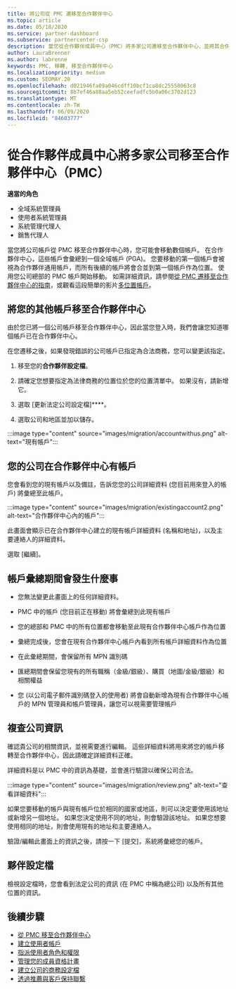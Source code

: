 ```yaml
---
title: 將公司從 PMC 遷移至合作夥伴中心
ms.topic: article
ms.date: 05/18/2020
ms.service: partner-dashboard
ms.subservice: partnercenter-csp
description: 當您從合作夥伴成員中心（PMC）將多家公司遷移至合作夥伴中心，並將其合併到合作夥伴的通用帳戶時，要知道的事項。
author: LauraBrenner
ms.author: labrenne
keywords: PMC, 移轉, 移至合作夥伴中心
ms.localizationpriority: medium
ms.custom: SEOMAY.20
ms.openlocfilehash: d021946fa09a046cdff10bcf1ca8dc25558063c8
ms.sourcegitcommit: 8b7ef46a88aa5eb52ceefadfc5b0a06c3702d123
ms.translationtype: MT
ms.contentlocale: zh-TW
ms.lasthandoff: 06/09/2020
ms.locfileid: "84603777"
---
```

# <a name="moving-multiple-companies-to-partner-center-from-partner-membership-center-pmc"></a>從合作夥伴成員中心將多家公司移至合作夥伴中心（PMC）

**適當的角色**

- 全域系統管理員
- 使用者系統管理員
- 系統管理代理人
- 銷售代理人

當您將公司帳戶從 PMC 移至合作夥伴中心時，您可能會移動數個帳戶。 在合作夥伴中心，這些帳戶會彙總到一個全域帳戶 (PGA)。 您要移動的第一個帳戶會被視為合作夥伴通用帳戶，而所有後續的帳戶將會合並到第一個帳戶作為位置。 使用您公司總部的 PMC 帳戶開始移動。 如需詳細資訊，請參閱[從 PMC 遷移至合作夥伴中心的指南](guide-to-migration.md)，或觀看這段簡單的影片[多位置帳戶](https://vimeo.com/290335248)。

## <a name="move-your-additional-accounts-into-partner-center"></a>將您的其他帳戶移至合作夥伴中心

由於您已將一個公司帳戶移至合作夥伴中心，因此當您登入時，我們會讓您知道哪個帳戶已在合作夥伴中心。

在您遷移之後，如果發現錯誤的公司帳戶已指定為合法商務，您可以變更該指定。

1. 移至您的**合作夥伴設定檔**。

2. 請確定您想要指定為法律商務的位置位於您的位置清單中。 如果沒有，請新增它。

3. 選取 [更新法定公司設定檔]****。

4. 選取公司和地區並加以儲存。

:::image type="content" source="images/migration/accountwithus.png" alt-text="現有帳戶":::

## <a name="your-company-has-an-account-in-partner-center"></a>您的公司在合作夥伴中心有帳戶

您會看到您的現有帳戶以及備註，告訴您您的公司詳細資料 (您目前用來登入的帳戶) 將彙總至此帳戶。

:::image type="content" source="images/migration/existingaccount2.png" alt-text="合作夥伴中心內的帳戶":::

此畫面會顯示已在合作夥伴中心建立的現有帳戶詳細資料 (名稱和地址)，以及主要連絡人的詳細資料。

選取 [繼續]。

## <a name="what-happens-during-consolidation-of-accounts"></a>帳戶彙總期間會發生什麼事

- 您無法變更此畫面上的任何詳細資料。

- PMC 中的帳戶 (您目前正在移動) 將會彙總到此現有帳戶

- 您的總部和 PMC 中的所有位置都會移動至此現有合作夥伴中心帳戶作為位置

- 彙總完成後，您會在現有合作夥伴中心帳戶內看到所有帳戶詳細資料作為位置

- 在此彙總期間，會保留所有 MPN 識別碼

- 匯總期間會保留您現有的所有職稱（金級/銀級）、購買（地圖/金級/銀級）和相關權益

- 您 (以公司電子郵件識別碼登入的使用者) 將會自動新增為現有合作夥伴中心帳戶的 MPN 管理員和帳戶管理員，讓您可以視需要管理帳戶

## <a name="review-your-company-information"></a>複查公司資訊

確認貴公司的相關資訊，並視需要進行編輯。  這些詳細資料將用來將您的帳戶移轉至合作夥伴中心，因此請確定詳細資料正確。

詳細資料是以 PMC 中的資訊為基礎，並會進行驗證以確保公司合法。


:::image type="content" source="images/migration/review.png" alt-text="查看詳細資料":::

如果您要移動的帳戶與現有帳戶位於相同的國家或地區，則可以決定要使用該地址或新增另一個地址。 如果您決定使用不同的地址，則會驗證該地址。 如果您想要使用相同的地址，則會使用現有的地址和主要連絡人。

驗證/編輯此畫面上的資訊之後，請按一下 [提交]，系統將彙總您的帳戶。

## <a name="partner-profile"></a>夥伴設定檔

檢視設定檔時，您會看到法定公司的資訊 (在 PMC 中稱為總公司) 以及所有其他位置的資訊。

## <a name="next-steps"></a>後續步驟

- [從 PMC 移至合作夥伴中心](move-pmc-pc-map.md)
- [建立使用者帳戶](create-user-accounts-and-set-permissions.md)
- [指派使用者角色和權限](permissions-overview.md)
- [管理您的成員資格計畫](renew-mpn-offers.md)
- [建立公司的商務設定檔](create-a-marketing-profile.md)
- [透過推薦與客戶保持聯繫](responding-to-referrals.md)
